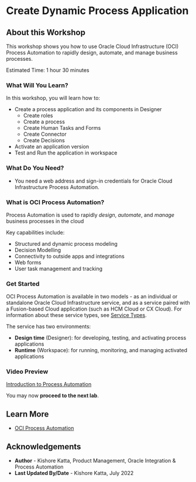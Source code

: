 # Create Dynamic Process Application

## About this Workshop

This workshop shows you how to use Oracle Cloud Infrastructure (OCI) Process Automation to rapidly design, automate, and manage business processes.

Estimated Time: 1 hour 30 minutes

### What Will You Learn?

In this workshop, you will learn how to:

* Create a process application and its components in Designer
  - Create roles
  - Create a process
  - Create Human Tasks and Forms
  - Create Connector
  - Create Decisions
* Activate an application version
* Test and Run the application in workspace

### What Do You Need?

* You need a web address and sign-in credentials for Oracle Cloud Infrastructure Process Automation.

### What is OCI Process Automation?

Process Automation is used to rapidly *design*, *automate*, and *manage* business processes in the cloud

Key capabilities include:
  - Structured and dynamic process modeling
  - Decision Modelling
  - Connectivity to outside apps and integrations
  - Web forms
  - User task management and tracking

### Get Started

OCI Process Automation is available in two models - as an individual or standalone Oracle Cloud Infrastructure service, and as a service paired with a Fusion-based Cloud application (such as HCM Cloud or CX Cloud). For information about these service types, see [Service Types](https://www.oracle.com/pls/topic/lookup?ctx=en/cloud/paas/process-automation&id=PRADM-GUID-29821BED-7F66-495A-879C-04688C54454E).

The service has two environments:

  - **Design time** (Designer): for developing, testing, and activating process applications
  - **Runtime** (Workspace): for running, monitoring, and managing activated applications
### Video Preview

  [Introduction to Process Automation](TBD-Video)

You may now **proceed to the next lab**.

## Learn More

* [OCI Process Automation](TBD)

## Acknowledgements

* **Author** - Kishore Katta, Product Management, Oracle Integration & Process Automation
* **Last Updated By/Date** - Kishore Katta, July 2022
